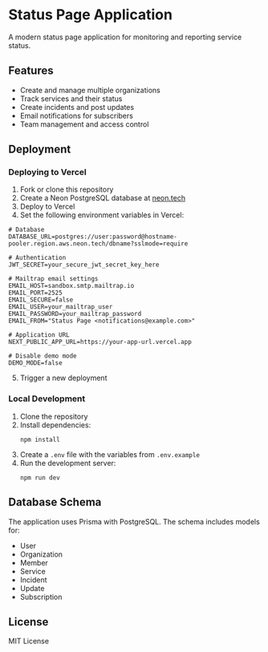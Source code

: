 # Status Page Application

A modern status page application for monitoring and reporting service status.

## Features

- Create and manage multiple organizations
- Track services and their status
- Create incidents and post updates
- Email notifications for subscribers
- Team management and access control

## Deployment

### Deploying to Vercel

1. Fork or clone this repository
2. Create a Neon PostgreSQL database at [neon.tech](https://neon.tech)
3. Deploy to Vercel
4. Set the following environment variables in Vercel:

```
# Database
DATABASE_URL=postgres://user:password@hostname-pooler.region.aws.neon.tech/dbname?sslmode=require

# Authentication
JWT_SECRET=your_secure_jwt_secret_key_here

# Mailtrap email settings
EMAIL_HOST=sandbox.smtp.mailtrap.io
EMAIL_PORT=2525
EMAIL_SECURE=false
EMAIL_USER=your_mailtrap_user
EMAIL_PASSWORD=your_mailtrap_password
EMAIL_FROM="Status Page <notifications@example.com>"

# Application URL
NEXT_PUBLIC_APP_URL=https://your-app-url.vercel.app

# Disable demo mode
DEMO_MODE=false
```

5. Trigger a new deployment

### Local Development

1. Clone the repository
2. Install dependencies:
   ```
   npm install
   ```
3. Create a `.env` file with the variables from `.env.example`
4. Run the development server:
   ```
   npm run dev
   ```

## Database Schema

The application uses Prisma with PostgreSQL. The schema includes models for:
- User
- Organization
- Member
- Service
- Incident
- Update
- Subscription

## License

MIT License 